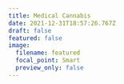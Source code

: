 ```yaml
---
title: Medical Cannabis
date: 2021-12-31T18:57:26.767Z
draft: false
featured: false
image:
  filename: featured
  focal_point: Smart
  preview_only: false
---
```

